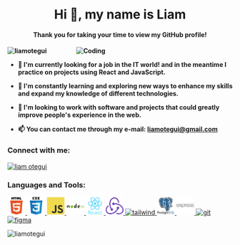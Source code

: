 <h1 align="center">Hi 👋, my name is Liam</h1>
<h4 align="center">Thank you for taking your time to view my GitHub profile!<h4/>
<img align="right" alt="Coding" width="350" src="https://media2.giphy.com/media/v1.Y2lkPTc5MGI3NjExZ25ydXFxNTZ2aHkycHo4NWNtbjVxZHp6aTI1NWg0cWxlYTVpZzE5diZlcD12MV9pbnRlcm5hbF9naWZfYnlfaWQmY3Q9Zw/qgQUggAC3Pfv687qPC/giphy.gif"/>
<p align="left"> <img src="https://komarev.com/ghpvc/?username=liamotegui&label=Profile%20views&color=0e75b6&style=flat" alt="liamotegui" /> </p>

- 🔭 I'm currently looking for a job in the IT world! and in the meantime I practice on projects using React and JavaScript.

- 🌱 I'm constantly **learning and exploring new ways to enhance my skills and expand my knowledge of different technologies.**

- 💫 I'm looking to **work with software and projects that could greatly improve people's experience in the web.**

- 📫 You can contact me through my e-mail:    **liamotegui@gmail.com**

<h3 align="left">Connect with me:</h3>
<p align="left">
<a href="https://www.linkedin.com/in/liam-otegui-ab9047269/" target="blank"><img align="center" src="https://raw.githubusercontent.com/rahuldkjain/github-profile-readme-generator/master/src/images/icons/Social/linked-in-alt.svg" alt="liam otegui" height="30" width="40" /></a>
</p>

<h3 align="left">Languages and Tools:</h3>
<p align="left"> <a href="https://www.w3.org/html/" target="_blank" rel="noreferrer"> <img src="https://raw.githubusercontent.com/devicons/devicon/master/icons/html5/html5-original-wordmark.svg" alt="html5" width="40" height="40"/> </a> <a href="https://www.w3schools.com/css/" target="_blank" rel="noreferrer"> <img src="https://raw.githubusercontent.com/devicons/devicon/master/icons/css3/css3-original-wordmark.svg" alt="css3" width="40" height="40"/> </a> <a href="https://developer.mozilla.org/en-US/docs/Web/JavaScript" target="_blank" rel="noreferrer"> <img src="https://raw.githubusercontent.com/devicons/devicon/master/icons/javascript/javascript-original.svg" alt="javascript" width="40" height="40"/> </a> <a href="https://nodejs.org" target="_blank" rel="noreferrer"> <img src="https://raw.githubusercontent.com/devicons/devicon/master/icons/nodejs/nodejs-original-wordmark.svg" alt="nodejs" width="40" height="40"/> </a> <a href="https://reactjs.org/" target="_blank" rel="noreferrer"> <img src="https://raw.githubusercontent.com/devicons/devicon/master/icons/react/react-original-wordmark.svg" alt="react" width="40" height="40"/> </a> <a href="https://redux.js.org" target="_blank" rel="noreferrer"> <img src="https://raw.githubusercontent.com/devicons/devicon/master/icons/redux/redux-original.svg" alt="redux" width="40" height="40"/> </a> <a href="https://tailwindcss.com/" target="_blank" rel="noreferrer"> <img src="https://www.vectorlogo.zone/logos/tailwindcss/tailwindcss-icon.svg" alt="tailwind" width="40" height="40"/> </a> <a href="https://www.postgresql.org" target="_blank" rel="noreferrer"> <img src="https://raw.githubusercontent.com/devicons/devicon/master/icons/postgresql/postgresql-original-wordmark.svg" alt="postgresql" width="40" height="40"/> </a> <a href="https://expressjs.com" target="_blank" rel="noreferrer"> <img src="https://raw.githubusercontent.com/devicons/devicon/master/icons/express/express-original-wordmark.svg" alt="express" width="40" height="40"/> </a> <a href="https://git-scm.com/" target="_blank" rel="noreferrer"> <img src="https://www.vectorlogo.zone/logos/git-scm/git-scm-icon.svg" alt="git" width="40" height="40"/> </a> <a href="https://www.figma.com/" target="_blank" rel="noreferrer"> <img src="https://www.vectorlogo.zone/logos/figma/figma-icon.svg" alt="figma" width="40" height="40"/> </a> </p>

<p><img align="left" src="https://github-readme-stats.vercel.app/api/top-langs?username=liamotegui&show_icons=true&locale=en&layout=compact" alt="liamotegui" /></p>
